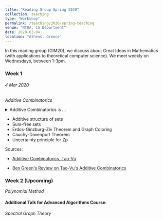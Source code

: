 ```yaml
---
title: "Reading Group Spring 2020"
collection: teaching
type: "Workshop"
permalink: /teaching/2020-spring-teaching
venue: "NTUA, CS Department"
date: 2020-03-04
location: "Athens, Greece"
---
```


In this reading group (GIM20), we discuss about Great Ideas in Mathematics (with applications to theoretical computer science). We meet weekly on Wednesdays, between 1-3pm.

### Week 1 
###### 4 Mar 2020
_Additive Combinatorics_
<details>
  <summary> Additive Combinatorics is ... </summary>
  ... a rapidly developing and rather exciting area of mathematics. One major area of study in additive combinatorics are inverse problems: given the size of the sumset A + B is small, what can we say about the structures of A  and B? The methods used for tackling such questions often come from many different fields of mathematics, including combinatorics, ergodic theory, analysis, graph theory, group theory, and linear algebraic and polynomial methods.     
</details>

* Additive structure of sets
* Sum-free sets
* Erdos-Ginzburg-Ziv Theorem and Graph Coloring
* Cauchy-Davenport Theorem
* Uncertainty principle for Zp
    
Sources: 

- [Additive Combinatorics, Tao-Vu](https://www.cambridge.org/core/books/additive-combinatorics/D408BA34B567974CC8FB0CEC2A49A807) 

- [Ben Green's Review on Tao-Vu's Additive Combinatorics](http://people.maths.ox.ac.uk/greenbj/papers/book-review.pdf)


### Week 2 (Upcoming)

_Polynomial Method_


#### Additional Talk for Advanced Algorithms Course:

_Spectral Graph Theory_


